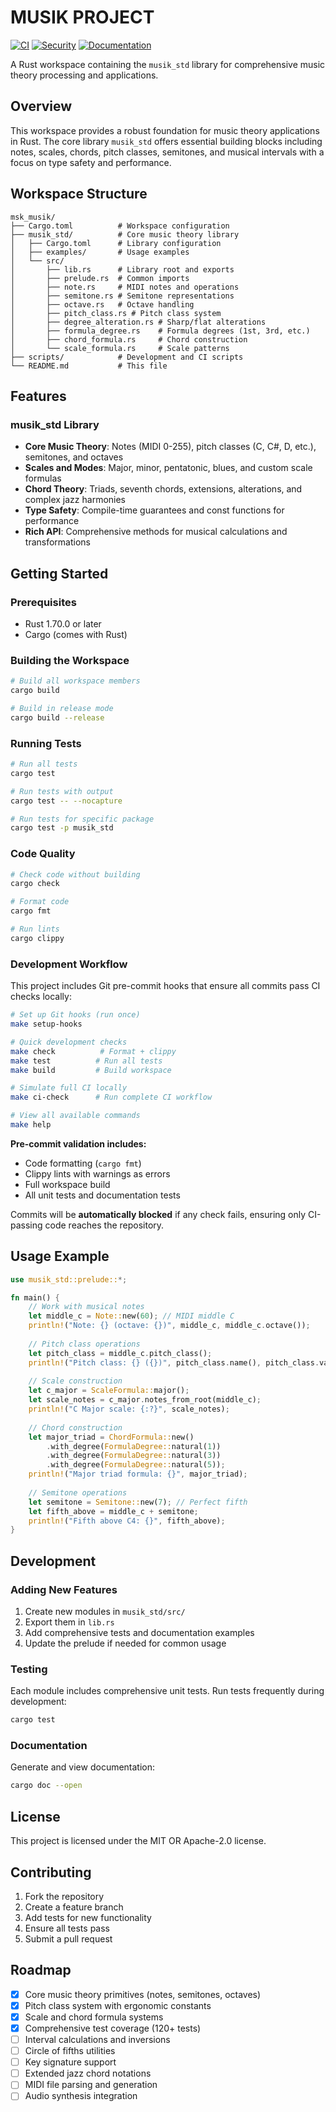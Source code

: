 # MUSIK PROJECT

[![CI](https://github.com/veminovici/msk_musik/workflows/CI/badge.svg)](https://github.com/veminovici/msk_musik/actions)
[![Security](https://github.com/veminovici/msk_musik/workflows/Security%20and%20Dependencies/badge.svg)](https://github.com/veminovici/msk_musik/actions)
[![Documentation](https://github.com/veminovici/msk_musik/workflows/Documentation/badge.svg)](https://github.com/veminovici/msk_musik/actions)

A Rust workspace containing the `musik_std` library for comprehensive music theory processing and applications.

## Overview

This workspace provides a robust foundation for music theory applications in Rust. The core library `musik_std` offers essential building blocks including notes, scales, chords, pitch classes, semitones, and musical intervals with a focus on type safety and performance.

## Workspace Structure

```
msk_musik/
├── Cargo.toml          # Workspace configuration
├── musik_std/          # Core music theory library
│   ├── Cargo.toml      # Library configuration
│   ├── examples/       # Usage examples
│   └── src/
│       ├── lib.rs      # Library root and exports
│       ├── prelude.rs  # Common imports
│       ├── note.rs     # MIDI notes and operations
│       ├── semitone.rs # Semitone representations
│       ├── octave.rs   # Octave handling
│       ├── pitch_class.rs # Pitch class system
│       ├── degree_alteration.rs # Sharp/flat alterations
│       ├── formula_degree.rs    # Formula degrees (1st, 3rd, etc.)
│       ├── chord_formula.rs     # Chord construction
│       └── scale_formula.rs     # Scale patterns
├── scripts/            # Development and CI scripts
└── README.md           # This file
```

## Features

### musik_std Library

- **Core Music Theory**: Notes (MIDI 0-255), pitch classes (C, C#, D, etc.), semitones, and octaves
- **Scales and Modes**: Major, minor, pentatonic, blues, and custom scale formulas
- **Chord Theory**: Triads, seventh chords, extensions, alterations, and complex jazz harmonies
- **Type Safety**: Compile-time guarantees and const functions for performance
- **Rich API**: Comprehensive methods for musical calculations and transformations

## Getting Started

### Prerequisites

- Rust 1.70.0 or later
- Cargo (comes with Rust)

### Building the Workspace

```bash
# Build all workspace members
cargo build

# Build in release mode
cargo build --release
```

### Running Tests

```bash
# Run all tests
cargo test

# Run tests with output
cargo test -- --nocapture

# Run tests for specific package
cargo test -p musik_std
```

### Code Quality

```bash
# Check code without building
cargo check

# Format code
cargo fmt

# Run lints
cargo clippy
```

### Development Workflow

This project includes Git pre-commit hooks that ensure all commits pass CI checks locally:

```bash
# Set up Git hooks (run once)
make setup-hooks

# Quick development checks
make check          # Format + clippy
make test          # Run all tests
make build         # Build workspace

# Simulate full CI locally
make ci-check      # Run complete CI workflow

# View all available commands
make help
```

**Pre-commit validation includes:**

- Code formatting (`cargo fmt`)
- Clippy lints with warnings as errors
- Full workspace build
- All unit tests and documentation tests

Commits will be **automatically blocked** if any check fails, ensuring only CI-passing code reaches the repository.

## Usage Example

```rust
use musik_std::prelude::*;

fn main() {
    // Work with musical notes
    let middle_c = Note::new(60); // MIDI middle C
    println!("Note: {} (octave: {})", middle_c, middle_c.octave());
    
    // Pitch class operations
    let pitch_class = middle_c.pitch_class();
    println!("Pitch class: {} ({})", pitch_class.name(), pitch_class.value());
    
    // Scale construction
    let c_major = ScaleFormula::major();
    let scale_notes = c_major.notes_from_root(middle_c);
    println!("C Major scale: {:?}", scale_notes);
    
    // Chord construction
    let major_triad = ChordFormula::new()
        .with_degree(FormulaDegree::natural(1))
        .with_degree(FormulaDegree::natural(3))
        .with_degree(FormulaDegree::natural(5));
    println!("Major triad formula: {}", major_triad);
    
    // Semitone operations
    let semitone = Semitone::new(7); // Perfect fifth
    let fifth_above = middle_c + semitone;
    println!("Fifth above C4: {}", fifth_above);
}
```

## Development

### Adding New Features

1. Create new modules in `musik_std/src/`
2. Export them in `lib.rs`
3. Add comprehensive tests and documentation examples
4. Update the prelude if needed for common usage

### Testing

Each module includes comprehensive unit tests. Run tests frequently during development:

```bash
cargo test
```

### Documentation

Generate and view documentation:

```bash
cargo doc --open
```

## License

This project is licensed under the MIT OR Apache-2.0 license.

## Contributing

1. Fork the repository
2. Create a feature branch
3. Add tests for new functionality
4. Ensure all tests pass
5. Submit a pull request

## Roadmap

- [x] Core music theory primitives (notes, semitones, octaves)
- [x] Pitch class system with ergonomic constants
- [x] Scale and chord formula systems
- [x] Comprehensive test coverage (120+ tests)
- [ ] Interval calculations and inversions  
- [ ] Circle of fifths utilities
- [ ] Key signature support
- [ ] Extended jazz chord notations
- [ ] MIDI file parsing and generation
- [ ] Audio synthesis integration
